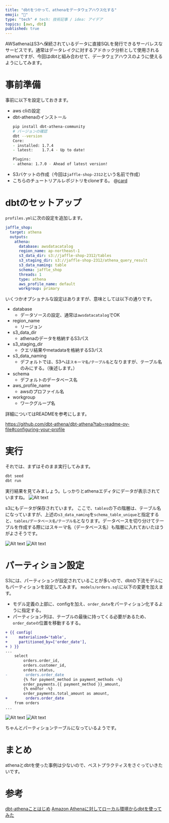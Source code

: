 ```yaml
---
title: "dbtをつかって、athenaをデータウェアハウス化する"
emoji: "🚀"
type: "tech" # tech: 技術記事 / idea: アイデア
topics: [aws, dbt]
published: true
---
```

AWSathenaはS3へ保続されているデータに直接SQLを発行できるサーバレスなサービスです。通常はデータレイクに対するアドホック分析として使用されるathenaですが、今回はdbtと組み合わせて、データウェアハウスのように使えるようにしてみます。

# 事前準備
事前に以下を設定しておきます。
- aws cliの設定
- dbt-athenaのインストール
    ```zsh
    pip install dbt-athena-community
    # バージョンの確認
    dbt --version
    Core:
    - installed: 1.7.4
    - latest:    1.7.4 - Up to date!

    Plugins:
    - athena: 1.7.0 - Ahead of latest version!
    ```
- S3バケットの作成（今回は`jaffle-shop-2312`という名前で作成）
- こちらのチュートリアルレポジトリをcloneする。
  @[card](https://github.com/dbt-labs/jaffle_shop)

# dbtのセットアップ
`profiles.yml`に次の設定を追加します。

```yaml:~/.dbt/profiles.yml
jaffle_shop:
  target: athena
  outputs:
    athena:
      database: awsdatacatalog
      region_name: ap-northeast-1
      s3_data_dir: s3://jaffle-shop-2312/tables
      s3_staging_dir: s3://jaffle-shop-2312/athena_query_result
      s3_data_naming: table
      schema: jaffle_shop
      threads: 1
      type: athena
      aws_profile_name: default
      workgroup: primary
```
いくつかオプショナルな設定はありますが、意味としては以下の通りです。
- database
  - データソースの設定、通常は`awsdatacatalog`でOK
- region_name
  - リージョン
- s3_data_dir
  - athenaのデータを格納するS3パス
- s3_staging_dir
  - クエリ結果やmetadataを格納するS3パス
- s3_data_naming
  - デフォルトでは、S3へは`スキーマ名/テーブル名`となりますが、テーブル名のみにする。（後述します。）
- schema
  - デフォルトのデータベース名
- aws_profile_name
  - awsのプロファイル名
- workgroup
  - ワークグループ名

詳細についてはREADMEを参考にします。

https://github.com/dbt-athena/dbt-athena?tab=readme-ov-file#configuring-your-profile

# 実行
それでは、まずはそのまま実行してみます。
```zsh
dbt seed
dbt run
```

実行結果を見てみましょう。しっかりとathenaエディタにデータが表示されていますね。
![Alt text](/images/202312_dbt_athena/image0.png)

s3にもデータが保存されています。
ここで、`tables`の下の階層は、テーブル名になっていますが、上述の`s3_data_naming`を`schema_table_unique`と指定すると、`tables/データベース名/テーブル名`となります。データベースを切り分けてテーブルを作成する際にはスキーマ名（データベース名）も階層に入れておいたほうがよさそうです。


![Alt text](/images/202312_dbt_athena/image3.png)
![Alt text](/images/202312_dbt_athena/image2.png)


# パーティション設定
S3には、パーティションが設定されていることが多いので、dbtの下流モデルにもパーティションを設定してみます。
`models/orders.sql`に以下の変更を加えます。
- モデル定義の上部に、configを加え、`order_date`をパーティション化するように指定する。
- パーティション列は、テーブルの最後に持ってくる必要があるため、`order_dateの`位置を移動するする。

```diff sql:models/orders.sql
+ {{ config(
+     materialized='table',
+     partitioned_by=['order_date'],
+ ) }}
...
    select
        orders.order_id,
        orders.customer_id,
        orders.status,
-        orders.order_date
        {% for payment_method in payment_methods -%}
        order_payments.{{ payment_method }}_amount,
        {% endfor -%}
        order_payments.total_amount as amount,
+        orders.order_date
    from orders
...
```

![Alt text](/images/202312_dbt_athena/image.png)
![Alt text](/images/202312_dbt_athena/image4.png)

ちゃんとパーティションテーブルになっているようです。

# まとめ
athenaとdbtを使った事例は少ないので、ベストプラクティスをさぐっていきたいです。

# 参考
[dbt-athenaことはじめ](https://qiita.com/n-gondo123/items/34bb07a0b2b5333bdc34)
[Amazon Athenaに対してローカル環境からdbtを使ってみた](https://dev.classmethod.jp/articles/get-start-dbt-core-with-athena/)